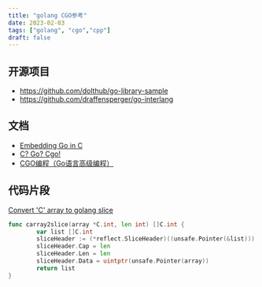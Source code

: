 ```yaml
---
title: "golang CGO参考"
date: 2023-02-03
tags: ["golang", "cgo","cpp"]
draft: false
---
```


## 开源项目

- https://github.com/dolthub/go-library-sample
- https://github.com/draffensperger/go-interlang

## 文档
- [Embedding Go in C](https://www.dolthub.com/blog/2023-02-01-embedding-go-in-c/)
- [C? Go? Cgo!](https://go.dev/blog/cgo)
- [CGO编程（Go语言高级编程）](https://chai2010.cn/advanced-go-programming-book/ch2-cgo/index.html)
## 代码片段
[Convert 'C' array to golang slice](https://gist.github.com/nasitra/98bb59421be49a518c4a)
```go
func carray2slice(array *C.int, len int) []C.int {
        var list []C.int
        sliceHeader := (*reflect.SliceHeader)((unsafe.Pointer(&list)))
        sliceHeader.Cap = len
        sliceHeader.Len = len
        sliceHeader.Data = uintptr(unsafe.Pointer(array))
        return list
}
```